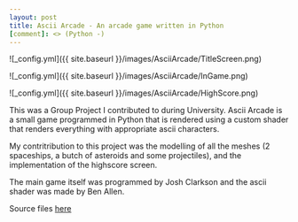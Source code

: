 ```yaml
---
layout: post
title: Ascii Arcade - An arcade game written in Python
[comment]: <> (Python -)
---
```


![_config.yml]({{ site.baseurl }}/images/AsciiArcade/TitleScreen.png)

![_config.yml]({{ site.baseurl }}/images/AsciiArcade/InGame.png)

![_config.yml]({{ site.baseurl }}/images/AsciiArcade/HighScore.png)

This was a Group Project I contributed to during University. 
Ascii Arcade is a small game programmed in Python that is rendered using a custom shader that renders everything with appropriate ascii characters.

My contritribution to this project was the modelling of all the meshes (2 spaceships, a butch of asteroids and some projectiles), and the implementation of the highscore screen.

The main game itself was programmed by Josh Clarkson and the ascii shader was made by Ben Allen.

Source files [here](../downloads/AsciiArcade.zip)